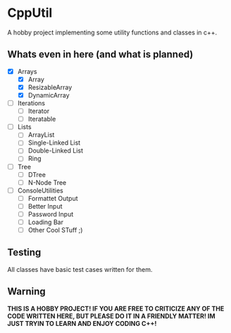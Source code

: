 # CppUtil

A hobby project implementing some utility functions and classes in c++.

## Whats even in here (and what is planned)

- [x] Arrays
  - [x] Array
  - [x] ResizableArray
  - [x] DynamicArray
- [ ] Iterations
  - [ ] Iterator
  - [ ] Iteratable
- [ ] Lists
  - [ ] ArrayList
  - [ ] Single-Linked List
  - [ ] Double-Linked List
  - [ ] Ring
- [ ] Tree
  - [ ] DTree
  - [ ] N-Node Tree
- [ ] ConsoleUtilities
  - [ ] Formattet Output
  - [ ] Better Input
  - [ ] Password Input
  - [ ] Loading Bar
  - [ ] Other Cool STuff ;)

## Testing

All classes have basic test cases written for them.

## Warning

**THIS IS A HOBBY PROJECT! IF YOU ARE FREE TO CRITICIZE ANY OF THE CODE WRITTEN HERE, BUT PLEASE DO IT IN A FRIENDLY MATTER! IM JUST TRYIN TO LEARN AND ENJOY CODING C++!**